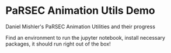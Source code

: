 # PaRSEC Animation Utils Demo

Daniel Mishler's PaRSEC Animation Utilities and their progress

Find an environment to run the jupyter notebook, install necessary packages,
it should run right out of the box!
